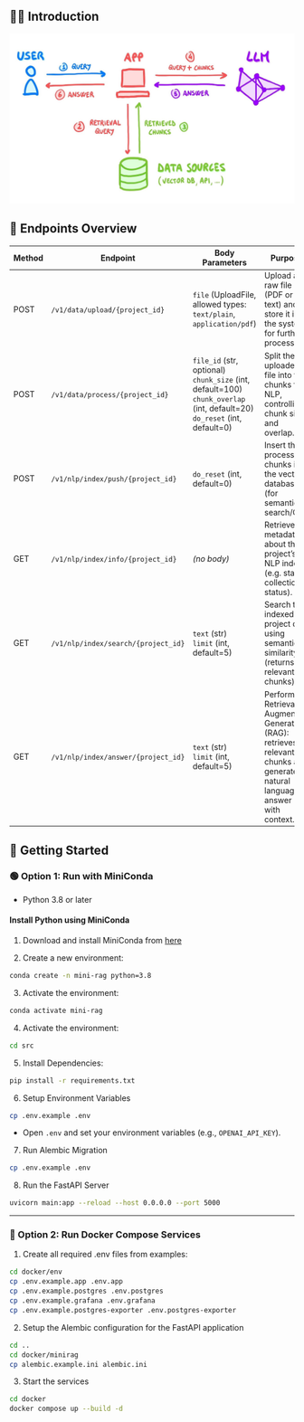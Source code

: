 
## 👋🏻 Introduction

<div align="center">

<img src="https://github.com/RyamAlmalki/mini-RAG/blob/master/rag_pipline.jpg" height="300"/>

</div>


## 🔹 Endpoints Overview

| **Method** | **Endpoint** | **Body Parameters** | **Purpose** |
|------------|--------------|----------------------|-------------|
| POST | `/v1/data/upload/{project_id}` | `file` (UploadFile, allowed types: `text/plain`, `application/pdf`) | Upload a raw file (PDF or text) and store it in the system for further processing. |
| POST | `/v1/data/process/{project_id}` | `file_id` (str, optional)<br>`chunk_size` (int, default=100)<br>`chunk_overlap` (int, default=20)<br>`do_reset` (int, default=0) | Split the uploaded file into text chunks for NLP, controlling chunk size and overlap. |
| POST | `/v1/nlp/index/push/{project_id}` | `do_reset` (int, default=0) | Insert the processed chunks into the vector database (for semantic search/QA). |
| GET  | `/v1/nlp/index/info/{project_id}` | *(no body)* | Retrieve metadata about the project’s NLP index (e.g. stats, collection status). |
| GET  | `/v1/nlp/index/search/{project_id}` | `text` (str)<br>`limit` (int, default=5) | Search the indexed project data using semantic similarity (returns relevant chunks). |
| GET  | `/v1/nlp/index/answer/{project_id}` | `text` (str)<br>`limit` (int, default=5) | Perform Retrieval-Augmented Generation (RAG): retrieves relevant chunks and generates a natural language answer with context. |


## 🚀 Getting Started

### 🟢 Option 1: Run with MiniConda

* Python 3.8 or later

#### Install Python using MiniConda

1. Download and install MiniConda from [here](https://docs.anaconda.com/free/miniconda/#quick-command-line-install)

2. Create a new environment:

```bash
conda create -n mini-rag python=3.8
```

3. Activate the environment:

```bash
conda activate mini-rag
```

4. Activate the environment:

```bash
cd src
```

5. Install Dependencies:

```bash
pip install -r requirements.txt
```

6. Setup Environment Variables

```bash
cp .env.example .env
```

* Open `.env` and set your environment variables (e.g., `OPENAI_API_KEY`).


7. Run Alembic Migration

```bash
cp .env.example .env
```

8. Run the FastAPI Server

```bash
uvicorn main:app --reload --host 0.0.0.0 --port 5000
```

---

### 🔵 Option 2: Run Docker Compose Services

1. Create all required .env files from examples:

```bash
cd docker/env
cp .env.example.app .env.app
cp .env.example.postgres .env.postgres
cp .env.example.grafana .env.grafana
cp .env.example.postgres-exporter .env.postgres-exporter
```

2. Setup the Alembic configuration for the FastAPI application

```bash
cd ..
cd docker/minirag
cp alembic.example.ini alembic.ini
```

3. Start the services

```bash
cd docker
docker compose up --build -d
```
